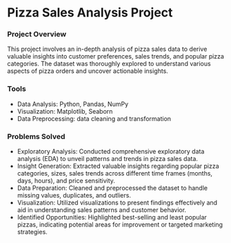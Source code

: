 # Pizza Sales Analysis Project
### Project Overview
This project involves an in-depth analysis of pizza sales data to derive valuable insights into customer preferences, sales trends, and popular pizza categories. The dataset was thoroughly explored to understand various aspects of pizza orders and uncover actionable insights.

### Tools 
- Data Analysis: Python, Pandas, NumPy
- Visualization: Matplotlib, Seaborn
- Data Preprocessing: data cleaning and transformation
  
### Problems Solved
- Exploratory Analysis: Conducted comprehensive exploratory data analysis (EDA) to unveil patterns and trends in pizza sales data.
- Insight Generation: Extracted valuable insights regarding popular pizza categories, sizes, sales trends across different time frames (months, days, hours), and price sensitivity.
- Data Preparation: Cleaned and preprocessed the dataset to handle missing values, duplicates, and outliers.
- Visualization: Utilized visualizations to present findings effectively and aid in understanding sales patterns and customer behavior.
- Identified Opportunities: Highlighted best-selling and least popular pizzas, indicating potential areas for improvement or targeted marketing strategies.
